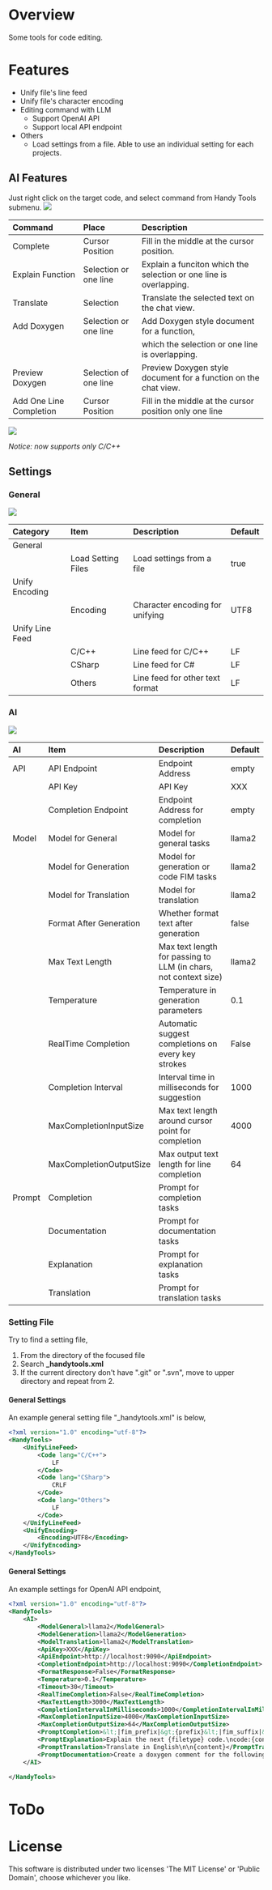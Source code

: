# Overview
Some tools for code editing.

# Features

- Unify file's line feed
- Unify file's character encoding
- Editing command with LLM
  - Support OpenAI API
  - Support local API endpoint
- Others
  - Load settings from a file. Able to use an individual setting for each projects.

## AI Features
Just right click on the target code, and select command from Handy Tools submenu.
![](./doc/AIMenu.jpg)

| Command                 | Place                 | Description                                                        |
| :------                 | :----                 | :----------                                                        |
| Complete                | Cursor Position       | Fill in the middle at the cursor position.                         |
| Explain Function        | Selection or one line | Explain a funciton which the selection or one line is overlapping. |
| Translate               | Selection             | Translate the selected text on the chat view.                      |
| Add Doxygen             | Selection or one line | Add Doxygen style document for a function,                         |
|                         |                       | which the selection or one line is overlapping.                    |
| Preview Doxygen         | Selection of one line | Preview Doxygen style document for a function on the chat view.    |
| Add One Line Completion | Cursor Position       | Fill in the middle at the cursor position only one line            |

![](./doc/HandyTools00.gif)

*Notice: now supports only C/C++*

## Settings

### General
![](./doc/Settings.jpg)

| Category        | Item               | Description                     | Default |
| :-------        | :---               | :----------                     | :------ |
| General         |                    |                                 |         |
|                 | Load Setting Files | Load settings from a file       | true    |
| Unify Encoding  |                    |                                 |         |
|                 | Encoding           | Character encoding for unifying | UTF8    |
| Unify Line Feed |                    |                                 |         |
|                 | C/C++              | Line feed for C/C++             | LF      |
|                 | CSharp             | Line feed for C#                | LF      |
|                 | Others             | Line feed for other text format | LF      |

### AI
![](./doc/SettingsAI.jpg)

| AI     | Item                    | Description                                                     | Default |
| :---   | :---                    | :----------                                                     | :------ |
| API    | API Endpoint            | Endpoint Address                                                | empty   |
|        | API Key                 | API Key                                                         | XXX     |
|        | Completion Endpoint     | Endpoint Address for completion                                 | empty   |
| Model  | Model for General       | Model for general tasks                                         | llama2  |
|        | Model for Generation    | Model for generation or code FIM tasks                          | llama2  |
|        | Model for Translation   | Model for translation                                           | llama2  |
|        | Format After Generation | Whether format text after generation                            | false   |
|        | Max Text Length         | Max text length for passing to LLM (in chars, not context size) | llama2  |
|        | Temperature             | Temperature in generation parameters                            | 0.1     |
|        | RealTime Completion     | Automatic suggest completions on every key strokes              | False   |
|        | Completion Interval     | Interval time in milliseconds for suggestion                    | 1000    |
|        | MaxCompletionInputSize  | Max text length around cursor point for completion              | 4000    |
|        | MaxCompletionOutputSize | Max output text length for line completion                      | 64      |
| Prompt | Completion              | Prompt for completion tasks                                     |         |
|        | Documentation           | Prompt for documentation tasks                                  |         |
|        | Explanation             | Prompt for explanation tasks                                    |         |
|        | Translation             | Prompt for translation tasks                                    |         |

### Setting File
Try to find a setting file,
1. From the directory of the focused file
2. Search **_handytools.xml**
3. If the current directory don't have ".git" or ".svn", move to upper directory and repeat from 2.

#### General Settings
An example general setting file "_handytools.xml" is below,

```xml
<?xml version="1.0" encoding="utf-8"?>
<HandyTools>
    <UnifyLineFeed>
        <Code lang="C/C++">
            LF
        </Code>
        <Code lang="CSharp">
            CRLF
        </Code>
        <Code lang="Others">
            LF
        </Code>
    </UnifyLineFeed>
    <UnifyEncoding>
        <Encoding>UTF8</Encoding>
    </UnifyEncoding>
</HandyTools>
```

#### General Settings
An example settings for OpenAI API endpoint,

```xml
<?xml version="1.0" encoding="utf-8"?>
<HandyTools>
	<AI>
		<ModelGeneral>llama2</ModelGeneral>
		<ModelGeneration>llama2</ModelGeneration>
		<ModelTranslation>llama2</ModelTranslation>
		<ApiKey>XXX</ApiKey>
		<ApiEndpoint>http://localhost:9090</ApiEndpoint>
		<CompletionEndpoint>http://localhost:9090</CompletionEndpoint>
		<FormatResponse>False</FormatResponse>
		<Temperature>0.1</Temperature>
		<Timeout>30</Timeout>
		<RealTimeCompletion>False</RealTimeCompletion>
		<MaxTextLength>3000</MaxTextLength>
		<CompletionIntervalInMilliseconds>1000</CompletionIntervalInMilliseconds>
		<MaxCompletionInputSize>4000</MaxCompletionInputSize>
		<MaxCompletionOutputSize>64</MaxCompletionOutputSize>
		<PromptCompletion>&lt;|fim_prefix|&gt;{prefix}&lt;|fim_suffix|&gt;{suffix}&lt;|fim_middle|&gt;</PromptCompletion>
		<PromptExplanation>Explain the next {filetype} code.\ncode:{content}</PromptExplanation>
		<PromptTranslation>Translate in English\n\n{content}</PromptTranslation>
		<PromptDocumentation>Create a doxygen comment for the following C++ Function. doxygen comment only\n\n{content}</PromptDocumentation>
	</AI>

</HandyTools>
```
# ToDo

# License
This software is distributed under two licenses 'The MIT License' or 'Public Domain', choose whichever you like.

